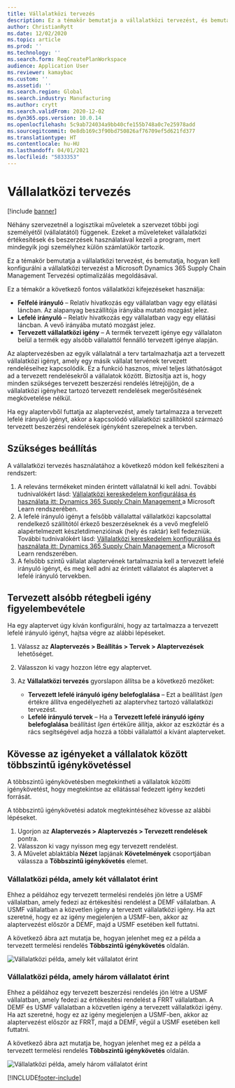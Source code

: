 ```yaml
---
title: Vállalatközi tervezés
description: Ez a témakör bemutatja a vállalatközi tervezést, és bemutatja, hogyan kell konfigurálni a vállalatközi tervezést a Microsoft Dynamics 365 Supply Chain Management Tervezési optimalizálás megoldásával.
author: ChristianRytt
ms.date: 12/02/2020
ms.topic: article
ms.prod: ''
ms.technology: ''
ms.search.form: ReqCreatePlanWorkspace
audience: Application User
ms.reviewer: kamaybac
ms.custom: ''
ms.assetid: ''
ms.search.region: Global
ms.search.industry: Manufacturing
ms.author: crytt
ms.search.validFrom: 2020-12-02
ms.dyn365.ops.version: 10.0.14
ms.openlocfilehash: 5c9ab724034a9bb40cfe155b748a0c7e25978add
ms.sourcegitcommit: 0e8db169c3f90bd750826af76709ef5d621fd377
ms.translationtype: HT
ms.contentlocale: hu-HU
ms.lasthandoff: 04/01/2021
ms.locfileid: "5833353"
---
```

# <a name="intercompany-planning"></a>Vállalatközi tervezés

[!include [banner](../../includes/banner.md)]

Néhány szervezetnél a logisztikai műveletek a szervezet többi jogi személyétől (vállalatától) függenek. Ezeket a műveleteket vállalatközi értékesítések és beszerzések használatával kezeli a program, mert mindegyik jogi személyhez külön számlatükör tartozik.

Ez a témakör bemutatja a vállalatközi tervezést, és bemutatja, hogyan kell konfigurálni a vállalatközi tervezést a Microsoft Dynamics 365 Supply Chain Management Tervezési optimalizálás megoldásával.

Ez a témakör a következő fontos vállalatközi kifejezéseket használja:

- **Felfelé irányuló** – Relatív hivatkozás egy vállalatban vagy egy ellátási láncban. Az alapanyag beszállítója irányába mutató mozgást jelez.
- **Lefelé irányuló** – Relatív hivatkozás egy vállalatban vagy egy ellátási láncban. A vevő irányába mutató mozgást jelez.
- **Tervezett vállalatközi igény** – A termék tervezett igénye egy vállalaton belül a termék egy alsóbb vállalattól fennálló tervezett igénye alapján.

Az alaptervezésben az egyik vállalatnál a terv tartalmazhatja azt a tervezett vállalatközi igényt, amely egy másik vállalat tervének tervezett rendeléseihez kapcsolódik. Ez a funkció hasznos, mivel teljes láthatóságot ad a tervezett rendelésekről a vállalatok között. Biztosítja azt is, hogy minden szükséges tervezett beszerzési rendelés létrejöjjön, de a vállalatközi igényhez tartozó tervezett rendelések megerősítésének megkövetelése nélkül.

Ha egy alaptervből futtatja az alaptervezést, amely tartalmazza a tervezett lefelé irányuló igényt, akkor a kapcsolódó vállalatközi szállítóktól származó tervezett beszerzési rendelések igényként szerepelnek a tervben.

## <a name="required-setup"></a>Szükséges beállítás

A vállalatközi tervezés használatához a következő módon kell felkészíteni a rendszert:

1. A releváns termékeket minden érintett vállalatnál ki kell adni. További tudnivalókért lásd: [Vállalatközi kereskedelem konfigurálása és használata itt: Dynamics 365 Supply Chain Management ](https://docs.microsoft.com/learn/modules/configure-use-intercompany-trade-dyn365-supply-chain-mgmt/) a Microsoft Learn rendszerében.
1. A lefelé irányuló igényt a felsőbb vállalattal vállalatközi kapcsolattal rendelkező szállítótól érkező beszerzéseknek és a vevő megfelelő alapértelmezett készletdimenzióinak (hely és raktár) kell fedezniük. További tudnivalókért lásd: [Vállalatközi kereskedelem konfigurálása és használata itt: Dynamics 365 Supply Chain Management ](https://docs.microsoft.com/learn/modules/configure-use-intercompany-trade-dyn365-supply-chain-mgmt/) a Microsoft Learn rendszerében.
1. A felsőbb szintű vállalat alaptervének tartalmaznia kell a tervezett lefelé irányuló igényt, és meg kell adni az érintett vállalatot és alaptervet a lefelé irányuló tervekben.

## <a name="include-planned-downstream-demand"></a>Tervezett alsóbb rétegbeli igény figyelembevétele

Ha egy alaptervet úgy kíván konfigurálni, hogy az tartalmazza a tervezett lefelé irányuló igényt, hajtsa végre az alábbi lépéseket.

1. Válassz az **Alaptervezés \> Beállítás \> Tervek \> Alaptervezések** lehetőséget.
1. Válasszon ki vagy hozzon létre egy alaptervet.
1. Az **Vállalatközi tervezés** gyorslapon állítsa be a következő mezőket:

    - **Tervezett lefelé irányuló igény belefoglalása** – Ezt a beállítást *Igen* értékre állítva engedélyezheti az alaptervhez tartozó vállalatközi tervezést.
    - **Lefelé irányuló tervek** – Ha a **Tervezett lefelé irányuló igény belefoglalása** beállítást *Igen* értékűre állítja, akkor az eszköztár és a rács segítségével adja hozzá a többi vállalattól a kívánt alapterveket.

## <a name="peg-across-companies-by-using-multilevel-pegging"></a>Kövesse az igényeket a vállalatok között többszintű igénykövetéssel

A többszintű igénykövetésben megtekintheti a vállalatok közötti igénykövetést, hogy megtekintse az ellátással fedezett igény kezdeti forrását.

A többszintű igénykövetési adatok megtekintéséhez kövesse az alábbi lépéseket.

1. Ugorjon az **Alaptervezés \> Alaptervezés \> Tervezett rendelések** pontra.
1. Válasszon ki vagy nyisson meg egy tervezett rendelést.
1. A Művelet ablaktábla **Nézet** lapjának **Követelmények** csoportjában válassza a **Többszintű igénykövetés** elemet.

### <a name="intercompany-example-that-involves-two-companies"></a>Vállalatközi példa, amely két vállalatot érint

Ehhez a példához egy tervezett termelési rendelés jön létre a USMF vállalatban, amely fedezi az értékesítési rendelést a DEMF vállalatban. A USMF vállalatban a közvetlen igény a tervezett vállalatközi igény. Ha azt szeretné, hogy ez az igény megjelenjen a USMF-ben, akkor az alaptervezést először a DEMF, majd a USMF esetében kell futtatni.

A következő ábra azt mutatja be, hogyan jelenhet meg ez a példa a tervezett termelési rendelés **Többszintű igénykövetés** oldalán.

![Vállalatközi példa, amely két vállalatot érint](media/IntercompanyPlanning1.png)

### <a name="intercompany-example-that-involves-three-companies"></a>Vállalatközi példa, amely három vállalatot érint

Ehhez a példához egy tervezett beszerzési rendelés jön létre a USMF vállalatban, amely fedezi az értékesítési rendelést a FRRT vállalatban. A DEMF és USMF vállalatban a közvetlen igény a tervezett vállalatközi igény. Ha azt szeretné, hogy ez az igény megjelenjen a USMF-ben, akkor az alaptervezést először az FRRT, majd a DEMF, végül a USMF esetében kell futtatni.

A következő ábra azt mutatja be, hogyan jelenhet meg ez a példa a tervezett termelési rendelés **Többszintű igénykövetés** oldalán.

![Vállalatközi példa, amely három vállalatot érint](media/IntercompanyPlanning2.png)


[!INCLUDE[footer-include](../../../includes/footer-banner.md)]